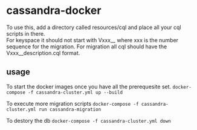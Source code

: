 # cassandra-docker

To use this, add a directory called resources/cql and place all your cql scripts in there.  
For keyspace it should not start with Vxxx__ where xxx is the number sequence for the migration.
For migration all cql should have the Vxxx__description.cql format. 

## usage
To start the docker images once you have all the prerequesite set. 
`docker-compose -f cassandra-cluster.yml up --build`

To execute more migration scripts
`docker-compose -f cassandra-cluster.yml run cassandra-migration`

To destory the db
`docker-compose -f cassandra-cluster.yml down`
